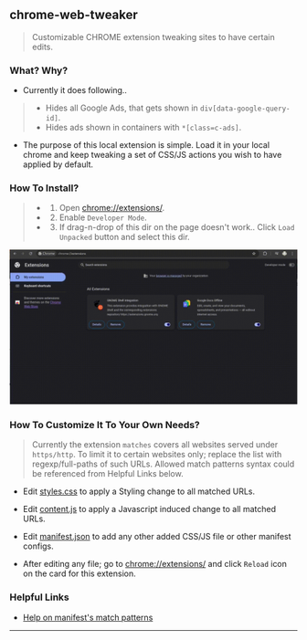 
## chrome-web-tweaker

> Customizable CHROME extension tweaking sites to have certain edits.

### What? Why?

* Currently it does following..

> * Hides all Google Ads, that gets shown in `div[data-google-query-id]`.
> * Hides ads shown in containers with `*[class=c-ads]`.

* The purpose of this local extension is simple. Load it in your local chrome and keep tweaking a set of CSS/JS actions you wish to have applied by default.

### How To Install?

> * 1. Open [chrome://extensions/](chrome://extensions/).
> * 2. Enable `Developer Mode`.
> * 3. If drag-n-drop of this dir on the page doesn't work.. Click `Load Unpacked` button and select this dir.

![Screen grab of HowTo Install](./chrome-web-tweaker.gif)


### How To Customize It To Your Own Needs?

> Currently the extension `matches` covers all websites served under `https/http`. To limit it to certain websites only; replace the list with regexp/full-paths of such URLs. Allowed match patterns syntax could be referenced from Helpful Links below.

* Edit [styles.css](./styles.css) to apply a Styling change to all matched URLs.

* Edit [content.js](./content.js) to apply a Javascript induced change to all matched URLs.

* Edit [manifest.json](./manifest.json) to add any other added CSS/JS file or other manifest configs.

* After editing any file; go to [chrome://extensions/](chrome://extensions/) and click `Reload` icon on the card for this extension.


### Helpful Links

* [Help on manifest's match patterns](https://developer.chrome.com/docs/extensions/develop/concepts/match-patterns)

---
